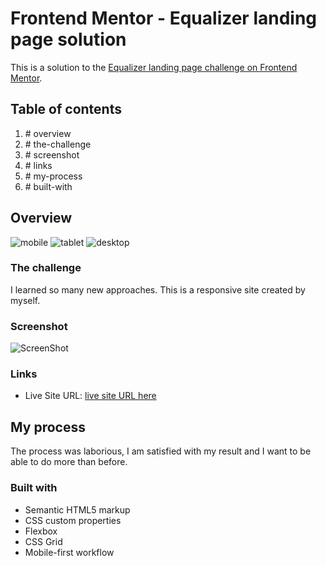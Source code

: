 # Frontend Mentor - Equalizer landing page solution

This is a solution to the [Equalizer landing page challenge on Frontend Mentor](https://www.frontendmentor.io/challenges/equalizer-landing-page-7VJ4gp3DE).

## Table of contents
<ol>
  <li> # overview </li>
  <li> # the-challenge </li>
  <li> # screenshot </li>
  <li> # links </li>
  <li> # my-process </li>
  <li> # built-with </li>
</ol>

## Overview

<img
src="https://media.giphy.com/media/v1.Y2lkPTc5MGI3NjExZjczNDkwYWNmMzAyODE2NDU1NmI1NGEyYmE3ZjAwNTgzYjlhOTJmNyZjdD1n/MYdvSVar2kZyNIsJU5/giphy.gif" alt="mobile" />
<img src="https://media.giphy.com/media/v1.Y2lkPTc5MGI3NjExODIzMzZlNWVlMTQ2NjQ1NzUzMTFmYzUzOTExNGE3YjI2ZjUyMjM1YSZjdD1n/y14BPlCnbvgNCHsinN/giphy.gif" alt="tablet" />
<img src="https://media.giphy.com/media/v1.Y2lkPTc5MGI3NjExODRiNjM2NGViMTMwMTQ2MTg2YTU5ZmMxOTM2Nzc3NTkzZTQ1ZDRmNiZjdD1n/c7JcaSWBZ9Y7pZjQkQ/giphy.gif"  alt="desktop" />

### The challenge

I learned so many new approaches.
This is a responsive site created by myself.

### Screenshot

![ScreenShot](<img width="527" alt="Screenshot 2023-02-26 at 02 49 25" src="https://user-images.githubusercontent.com/117212859/221387941-0ae59d22-f30e-4a3d-a524-15eaa5083adb.png">
)


### Links
- Live Site URL: [live site URL here](https://cheery-otter-8b595a.netlify.app/)

## My process
 
 The process was laborious, I am satisfied with my result and I want to be able to do more than before.

### Built with

- Semantic HTML5 markup
- CSS custom properties
- Flexbox
- CSS Grid
- Mobile-first workflow

